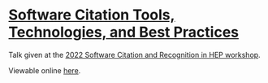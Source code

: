 # [Software Citation Tools, Technologies, and Best Practices](https://indico.cern.ch/event/1211229/contributions/5120858/)

Talk given at the [2022 Software Citation and Recognition in HEP workshop](https://indico.cern.ch/event/1211229/).

Viewable online [here](https://matthewfeickert-talks.github.io/talk-software-citation-workshop-2022/).
